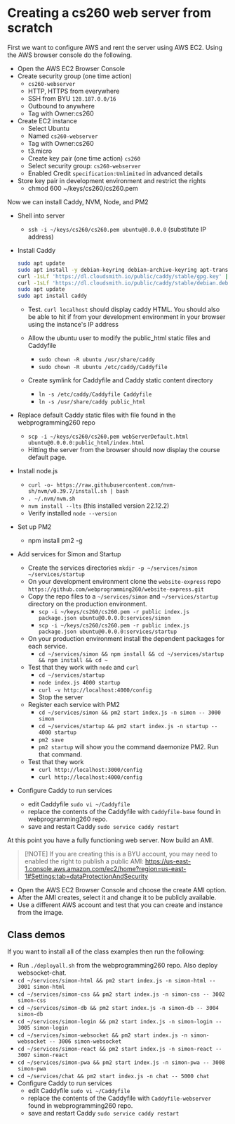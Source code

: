 # Creating a cs260 web server from scratch

First we want to configure AWS and rent the server using AWS EC2. Using the AWS browser console do the following.

- Open the AWS EC2 Browser Console
- Create security group (one time action)
  - `cs260-webserver`
  - HTTP, HTTPS from everywhere
  - SSH from BYU `128.187.0.0/16`
  - Outbound to anywhere
  - Tag with Owner:cs260
- Create EC2 instance
  - Select Ubuntu
  - Named `cs260-webserver`
  - Tag with Owner:cs260
  - t3.micro
  - Create key pair (one time action) `cs260`
  - Select security group: `cs260-webserver`
  - Enabled Credit `specification:Unlimited` in advanced details
- Store key pair in development environment and restrict the rights
  - chmod 600 ~/keys/cs260/cs260.pem

Now we can install Caddy, NVM, Node, and PM2

- Shell into server
  - `ssh -i ~/keys/cs260/cs260.pem ubuntu@0.0.0.0` (substitute IP address)
- Install Caddy

  ```sh
  sudo apt update
  sudo apt install -y debian-keyring debian-archive-keyring apt-transport-https curl
  curl -1sLf 'https://dl.cloudsmith.io/public/caddy/stable/gpg.key' | sudo gpg --dearmor -o /usr/share/keyrings/caddy-stable-archive-keyring.gpg
  curl -1sLf 'https://dl.cloudsmith.io/public/caddy/stable/debian.deb.txt' | sudo tee /etc/apt/sources.list.d/caddy-stable.list
  sudo apt update
  sudo apt install caddy
  ```

  - Test. `curl localhost` should display caddy HTML. You should also be able to hit if from your development environment in your browser using the instance's IP address

  - Allow the ubuntu user to modify the public_html static files and Caddyfile
    - `sudo chown -R ubuntu /usr/share/caddy`
    - `sudo chown -R ubuntu /etc/caddy/Caddyfile`
  - Create symlink for Caddyfile and Caddy static content directory
    - `ln -s /etc/caddy/Caddyfile Caddyfile`
    - `ln -s /usr/share/caddy public_html`

- Replace default Caddy static files with file found in the webprogramming260 repo
  - `scp -i ~/keys/cs260/cs260.pem webServerDefault.html ubuntu@0.0.0.0:public_html/index.html`
  - Hitting the server from the browser should now display the course default page.
- Install node.js
  - `curl -o- https://raw.githubusercontent.com/nvm-sh/nvm/v0.39.7/install.sh | bash`
  - `. ~/.nvm/nvm.sh`
  - `nvm install --lts` (this installed version 22.12.2)
  - Verify installed `node --version`
- Set up PM2
  - npm install pm2 -g
- Add services for Simon and Startup
  - Create the services directories `mkdir -p ~/services/simon ~/services/startup`
  - On your development environment clone the `website-express` repo
    `https://github.com/webprogramming260/website-express.git`
  - Copy the repo files to a `~/services/simon` and `~/services/startup` directory on the production environment.
    - `scp -i ~/keys/cs260/cs260.pem -r public index.js package.json ubuntu@0.0.0.0:services/simon`
    - `scp -i ~/keys/cs260/cs260.pem -r public index.js package.json ubuntu@0.0.0.0:services/startup`
  - On your production environment install the dependent packages for each service.
    - `cd ~/services/simon && npm install && cd ~/services/startup && npm install && cd ~`
  - Test that they work with `node` and `curl`
    - `cd ~/services/startup`
    - `node index.js 4000 startup`
    - `curl -v http://localhost:4000/config`
    - Stop the server
  - Register each service with PM2
    - `cd ~/services/simon && pm2 start index.js -n simon -- 3000 simon`
    - `cd ~/services/startup && pm2 start index.js -n startup -- 4000 startup`
    - `pm2 save`
    - `pm2 startup` will show you the command daemonize PM2. Run that command.
  - Test that they work
    - `curl http://localhost:3000/config`
    - `curl http://localhost:4000/config`
- Configure Caddy to run services
  - edit Caddyfile `sudo vi ~/Caddyfile`
  - replace the contents of the Caddyfile with `Caddyfile-base` found in webprogramming260 repo.
  - save and restart Caddy `sudo service caddy restart`

At this point you have a fully functioning web server. Now build an AMI.

> [!NOTE] If you are creating this is a BYU account, you may need to enabled the right to publish a public AMI: https://us-east-1.console.aws.amazon.com/ec2/home?region=us-east-1#Settings:tab=dataProtectionAndSecurity

- Open the AWS EC2 Browser Console and choose the create AMI option.
- After the AMI creates, select it and change it to be publicly available.
- Use a different AWS account and test that you can create and instance from the image.

## Class demos

If you want to install all of the class examples then run the following:

- Run `./deployall.sh` from the webprogramming260 repo. Also deploy websocket-chat.
- `cd ~/services/simon-html && pm2 start index.js -n simon-html -- 3001 simon-html`
- `cd ~/services/simon-css && pm2 start index.js -n simon-css -- 3002 simon-css`
- `cd ~/services/simon-db && pm2 start index.js -n simon-db -- 3004 simon-db`
- `cd ~/services/simon-login && pm2 start index.js -n simon-login -- 3005 simon-login`
- `cd ~/services/simon-websocket && pm2 start index.js -n simon-websocket -- 3006 simon-websocket`
- `cd ~/services/simon-react && pm2 start index.js -n simon-react -- 3007 simon-react`
- `cd ~/services/simon-pwa && pm2 start index.js -n simon-pwa -- 3008 simon-pwa`
- `cd ~/services/chat && pm2 start index.js -n chat -- 5000 chat`
- Configure Caddy to run services
  - edit Caddyfile `sudo vi ~/Caddyfile`
  - replace the contents of the Caddyfile with `Caddyfile-webserver` found in webprogramming260 repo.
  - save and restart Caddy `sudo service caddy restart`
